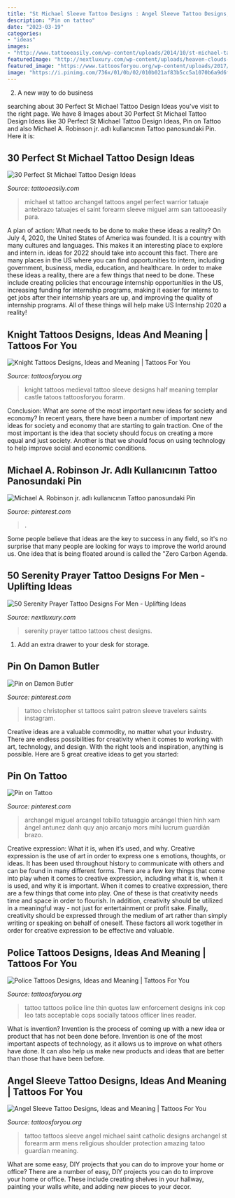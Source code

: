 ```yaml
---
title: "St Michael Sleeve Tattoo Designs : Angel Sleeve Tattoo Designs, Ideas And Meaning"
description: "Pin on tattoo"
date: "2023-03-19"
categories:
- "ideas"
images:
- "http://www.tattooeasily.com/wp-content/uploads/2014/10/st-michael-tattoos-5.jpg"
featuredImage: "http://nextluxury.com/wp-content/uploads/heaven-clouds-serenity-prayer-male-upper-chest-tattoos.jpg"
featured_image: "https://www.tattoosforyou.org/wp-content/uploads/2017/11/Angel-Arm-Sleeve-Tattoos.jpg"
image: "https://i.pinimg.com/736x/01/0b/02/010b021af83b5cc5a1070b6a9d6ffb1b.jpg"
---
```



2. A new way to do business 

	

		
searching about 30 Perfect St Michael Tattoo Design Ideas you've visit to the right page. We have 8 Images about 30 Perfect St Michael Tattoo Design Ideas like 30 Perfect St Michael Tattoo Design Ideas, Pin on Tattoo and also Michael A. Robinson jr. adlı kullanıcının Tattoo panosundaki Pin. Here it is:
		
    
## 30 Perfect St Michael Tattoo Design Ideas

<img loading=lazy src="http://www.tattooeasily.com/wp-content/uploads/2014/10/st-michael-tattoos-5.jpg" onerror="this.onerror=null;this.src='https://tse1.mm.bing.net/th?id=OIP.2d5pZ-vqn1RcHibBI624kwHaKo&amp;pid=15.1';" alt="30 Perfect St Michael Tattoo Design Ideas">

_Source: tattooeasily.com_

>michael st tattoo archangel tattoos angel perfect warrior tatuaje antebrazo tatuajes el saint forearm sleeve miguel arm san tattooeasily para. 

	

A plan of action: What needs to be done to make these ideas a reality?
On July 4, 2020, the United States of America was founded. It is a country with many cultures and languages. This makes it an interesting place to explore and intern in. ideas for 2022 should take into account this fact. There are many places in the US where you can find opportunities to intern, including government, business, media, education, and healthcare. 
In order to make these ideas a reality, there are a few things that need to be done. These include creating policies that encourage internship opportunities in the US, increasing funding for internship programs, making it easier for interns to get jobs after their internship years are up, and improving the quality of internship programs. All of these things will help make US Internship 2020 a reality!

    
## Knight Tattoos Designs, Ideas And Meaning | Tattoos For You

<img loading=lazy src="https://www.tattoosforyou.org/wp-content/uploads/2016/03/Knight-Tattoo-Half-Sleeve.jpg" onerror="this.onerror=null;this.src='https://tse2.mm.bing.net/th?id=OIP.yggIhqOuVUoFoKDv7Yof1gHaIY&amp;pid=15.1';" alt="Knight Tattoos Designs, Ideas and Meaning | Tattoos For You">

_Source: tattoosforyou.org_

>knight tattoos medieval tattoo sleeve designs half meaning templar castle tatoos tattoosforyou forarm. 

	

Conclusion: What are some of the most important new ideas for society and economy?
In recent years, there have been a number of important new ideas for society and economy that are starting to gain traction. One of the most important is the idea that society should focus on creating a more equal and just society. Another is that we should focus on using technology to help improve social and economic conditions.

    
## Michael A. Robinson Jr. Adlı Kullanıcının Tattoo Panosundaki Pin

<img loading=lazy src="https://i.pinimg.com/736x/7a/bc/7e/7abc7ec8ca0eed09068314b1f60e0b4a--rose-tattoos-flower-tattoos.jpg" onerror="this.onerror=null;this.src='https://tse1.mm.bing.net/th?id=OIP.X4jEgMrvk6T21xxwhph4TAEsEs&amp;pid=15.1';" alt="Michael A. Robinson jr. adlı kullanıcının Tattoo panosundaki Pin">

_Source: pinterest.com_

>. 

	

Some people believe that ideas are the key to success in any field, so it's no surprise that many people are looking for ways to improve the world around us. One idea that is being floated around is called the "Zero Carbon Agenda.

    
## 50 Serenity Prayer Tattoo Designs For Men - Uplifting Ideas

<img loading=lazy src="http://nextluxury.com/wp-content/uploads/heaven-clouds-serenity-prayer-male-upper-chest-tattoos.jpg" onerror="this.onerror=null;this.src='https://tse2.mm.bing.net/th?id=OIP.nUTQa1mJa0QWAAy0mAsLkQAAAA&amp;pid=15.1';" alt="50 Serenity Prayer Tattoo Designs For Men - Uplifting Ideas">

_Source: nextluxury.com_

>serenity prayer tattoo tattoos chest designs. 

	

1. Add an extra drawer to your desk for storage.

    
## Pin On Damon Butler

<img loading=lazy src="https://i.pinimg.com/736x/de/14/67/de1467cdd7411f8414198a1ae8533ac3--st-christopher-tattoo-patron-saints.jpg" onerror="this.onerror=null;this.src='https://tse1.mm.bing.net/th?id=OIP.5CLY807VNpu15Kag0WHALQHaHa&amp;pid=15.1';" alt="Pin on Damon Butler">

_Source: pinterest.com_

>tattoo christopher st tattoos saint patron sleeve travelers saints instagram. 

	

Creative ideas are a valuable commodity, no matter what your industry. There are endless possibilities for creativity when it comes to working with art, technology, and design. With the right tools and inspiration, anything is possible. Here are 5 great creative ideas to get you started: 

    
## Pin On Tattoo

<img loading=lazy src="https://i.pinimg.com/736x/01/0b/02/010b021af83b5cc5a1070b6a9d6ffb1b.jpg" onerror="this.onerror=null;this.src='https://tse1.mm.bing.net/th?id=OIP.htAn2IjhyE4bKouQTK1DAwHaJ5&amp;pid=15.1';" alt="Pin on Tattoo">

_Source: pinterest.com_

>archangel miguel arcangel tobillo tatuaggio arcángel thien hinh xam ángel antunez danh quy anjo arcanjo mors mihi lucrum guardián brazo. 

	

Creative expression: What it is, when it’s used, and why.
Creative expression is the use of art in order to express one s emotions, thoughts, or ideas. It has been used throughout history to communicate with others and can be found in many different forms. There are a few key things that come into play when it comes to creative expression, including what it is, when it is used, and why it is important.
When it comes to creative expression, there are a few things that come into play. One of these is that creativity needs time and space in order to flourish. In addition, creativity should be utilized in a meaningful way - not just for entertainment or profit sake. Finally, creativity should be expressed through the medium of art rather than simply writing or speaking on behalf of oneself. These factors all work together in order for creative expression to be effective and valuable.

    
## Police Tattoos Designs, Ideas And Meaning | Tattoos For You

<img loading=lazy src="https://www.tattoosforyou.org/wp-content/uploads/2016/08/Police-Tattoo-Quotes.jpg" onerror="this.onerror=null;this.src='https://tse4.mm.bing.net/th?id=OIP.0VShU-u4G8Nm6cCowMUkzgAAAA&amp;pid=15.1';" alt="Police Tattoos Designs, Ideas and Meaning | Tattoos For You">

_Source: tattoosforyou.org_

>tattoo tattoos police line thin quotes law enforcement designs ink cop leo tats acceptable cops socially tatoos officer lines reader. 

	

What is invention?
Invention is the process of coming up with a new idea or product that has not been done before. Invention is one of the most important aspects of technology, as it allows us to improve on what others have done. It can also help us make new products and ideas that are better than those that have been before.

    
## Angel Sleeve Tattoo Designs, Ideas And Meaning | Tattoos For You

<img loading=lazy src="https://www.tattoosforyou.org/wp-content/uploads/2017/11/Angel-Arm-Sleeve-Tattoos.jpg" onerror="this.onerror=null;this.src='https://tse4.mm.bing.net/th?id=OIP.Ff7socTjX68UI6UBaQsaaAHaJQ&amp;pid=15.1';" alt="Angel Sleeve Tattoo Designs, Ideas and Meaning | Tattoos For You">

_Source: tattoosforyou.org_

>tattoo tattoos sleeve angel michael saint catholic designs archangel st forearm arm mens religious shoulder protection amazing tatoo guardian meaning. 

	

What are some easy, DIY projects that you can do to improve your home or office?
There are a number of easy, DIY projects you can do to improve your home or office. These include creating shelves in your hallway, painting your walls white, and adding new pieces to your decor.

